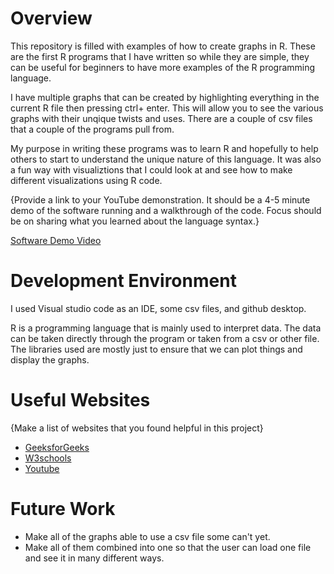 # Overview

This repository is filled with examples of how to create graphs in R. These are the first R programs that I have written so while they are simple, they can be useful for beginners to have more examples of the R programming language.

I have multiple graphs that can be created by highlighting everything in the current R file then pressing ctrl+ enter. This will allow you to see the various graphs with their unqique twists and uses. There are a couple of csv files that a couple of the programs pull from.

My purpose in writing these programs was to learn R and hopefully to help others to start to understand the unique nature of this language. It was also a fun way with visualiztions that I could look at and see how to make different visualizations using R code.

{Provide a link to your YouTube demonstration. It should be a 4-5 minute demo of the software running and a walkthrough of the code. Focus should be on sharing what you learned about the language syntax.}

[Software Demo Video](http://youtube.link.goes.here)

# Development Environment


I used Visual studio code as an IDE, some csv files, and github desktop.

R is a programming language that is mainly used to interpret data. The data can be taken directly through the program or taken from a csv or other file. The libraries used are mostly just to ensure that we can plot things and display the graphs.

# Useful Websites

{Make a list of websites that you found helpful in this project}

- [GeeksforGeeks](https://www.geeksforgeeks.org/)
- [W3schools](https://www.w3schools.com/)
- [Youtube](https://www.youtube.com/)

# Future Work

- Make all of the graphs able to use a csv file some can't yet.
- Make all of them combined into one so that the user can load one file and see it in many different ways.